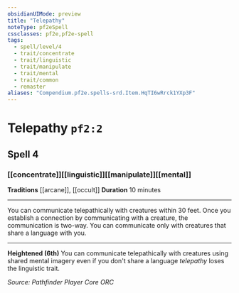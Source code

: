 ```yaml
---
obsidianUIMode: preview
title: "Telepathy"
noteType: pf2eSpell
cssclasses: pf2e,pf2e-spell
tags:
  - spell/level/4
  - trait/concentrate
  - trait/linguistic
  - trait/manipulate
  - trait/mental
  - trait/common
  - remaster
aliases: "Compendium.pf2e.spells-srd.Item.HqTI6wRrck1YXp3F" 
---
```

# Telepathy  `pf2:2`  
## Spell 4
### [[concentrate]][[linguistic]][[manipulate]][[mental]]
**Traditions** [[arcane]], [[occult]]
**Duration** 10 minutes
* * * 
You can communicate telepathically with creatures within 30 feet. Once you establish a connection by communicating with a creature, the communication is two-way. You can communicate only with creatures that share a language with you.

* * *

**Heightened (6th)** You can communicate telepathically with creatures using shared mental imagery even if you don't share a language _telepathy_ loses the linguistic trait.

*Source: Pathfinder Player Core*
*ORC*